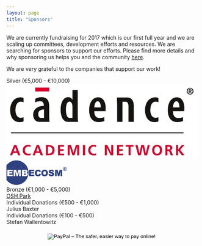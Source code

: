 ```yaml
---
layout: page
title: "Sponsors"
---
```


We are currently fundraising for 2017 which is our first full year and
we are scaling up committees, development efforts and resources. We
are searching for sponsors to support our efforts. Please find more
details and why sponsoring us helps you and the community
[here](sponsoring).

We are very grateful to the companies that support our work!

<!--<div class="panel panel-sponsors panel-platinum">Platinum (> €20,000)</div>

<div class="panel panel-sponsors panel-gold">Gold (€10,000 - €20,000)</div>-->

<div class="panel panel-sponsors panel-silver">Silver (€5,000 - €10,000)</div>

<div class="row">
  <div class="col-sm-3 col-xs-6">
    <a target="_blank" href="https://www.cadence.com/content/cadence-www/global/en_US/home/services/cadence-academic-network.html">
      <img src="/assets/Cadence.jpg" class="img-responsive" />
	  </a>
  </div>
  <div class="col-sm-3 col-xs-6">
    <a target="_blank" href="http://embecosm.com">
      <img src="/assets/Embecosm.png" class="img-responsive" />
	  </a>
  </div>
</div>

<div class="panel panel-sponsors panel-bronze">Bronze (€1,000 - €5,000)</div>
<div class="row">
  <div class="col-sm-3 col-xs-6">
    <a target="_blank" href="https://oshpark.com/">OSH Park</a>
  </div>
</div>
<!--<div class="row">
<div class="col-sm-3"><a target="_blank" href="http://www.embecosm.com/">Embecosm Ltd.</a></div>
</div>-->

<div class="panel panel-sponsors panel-individual">Individual Donations (€500 - €1,000)</div>

<div class="row">
<div class="col-sm-3">Julius Baxter</div>
</div>

<div class="panel panel-sponsors panel-individual">Individual Donations (€100 - €500)</div>

<div class="row">
<div class="col-sm-3">Stefan Wallentowitz</div>
</div>

<div class="row" style="margin-top: 20px">
<div class="col-sm-12">
<center>
<form action="https://www.paypal.com/cgi-bin/webscr" method="post"
target="_top">
<input type="hidden" name="cmd" value="_s-xclick">
<input type="hidden" name="hosted_button_id" value="QHKDZY6XM44YN">
<input type="image"
src="https://www.paypalobjects.com/en_US/GB/i/btn/btn_donateCC_LG.gif"
border="0" name="submit" alt="PayPal – The safer, easier way to pay
online!">
<img alt="" border="0"
src="https://www.paypalobjects.com/en_GB/i/scr/pixel.gif" width="1"
height="1">
</form>
</center>
</div>
</div>
